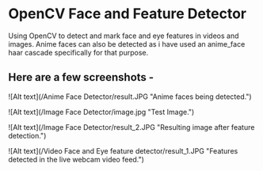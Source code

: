 # OpenCV Face and Feature Detector
Using OpenCV to detect and mark face and eye features in videos and images. Anime faces can also be detected as i have used an anime_face haar cascade specifically for that purpose.

Here are a few screenshots -
------------------------------------
![Alt text](/Anime Face Detector/result.JPG "Anime faces being detected.")


![Alt text](/Image Face Detector/image.jpg "Test Image.")


![Alt text](/Image Face Detector/result_2.JPG "Resulting image after feature detection.")


![Alt text](/Video Face and Eye feature detector/result_1.JPG "Features detected in the live webcam video feed.")
